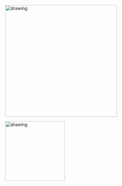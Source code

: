 <a href="https://rudji.com"><img src="https://rudji.com/img/rudji_games_logo_bright.svg" alt="drawing" width="360"/></a>

<a href="https://rudji.com"><img src="https://rudji.com/sindja.jpg" alt="drawing" height="192"/></a>

